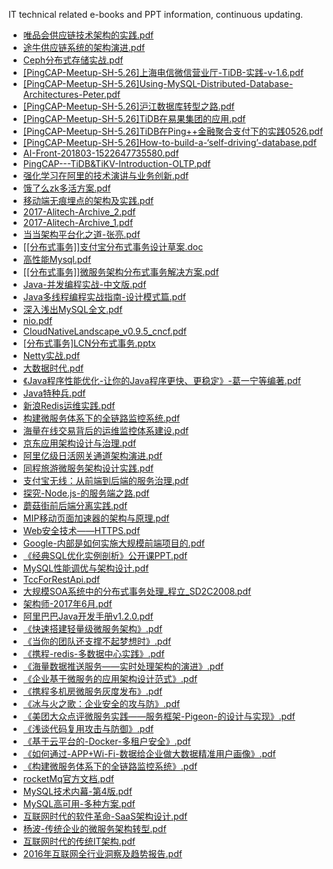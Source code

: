 IT technical related e-books and PPT information, continuous updating.

* [唯品会供应链技术架构的实践.pdf](doc/唯品会供应链技术架构的实践.pdf)
* [途牛供应链系统的架构演进.pdf](doc/途牛供应链系统的架构演进.pdf)
* [Ceph分布式存储实战.pdf](doc/Ceph分布式存储实战.pdf)
* [[PingCAP-Meetup-SH-5.26]上海电信微信营业厅-TiDB-实践-v-1.6.pdf](doc/[PingCAP-Meetup-SH-5.26]上海电信微信营业厅-TiDB-实践-v-1.6.pdf)
* [[PingCAP-Meetup-SH-5.26]Using-MySQL-Distributed-Database-Architectures-Peter.pdf](doc/[PingCAP-Meetup-SH-5.26]Using-MySQL-Distributed-Database-Architectures-Peter.pdf)
* [[PingCAP-Meetup-SH-5.26]沪江数据库转型之路.pdf](doc/[PingCAP-Meetup-SH-5.26]沪江数据库转型之路.pdf)
* [[PingCAP-Meetup-SH-5.26]TiDB在易果集团的应用.pdf](doc/[PingCAP-Meetup-SH-5.26]TiDB在易果集团的应用.pdf)
* [[PingCAP-Meetup-SH-5.26]TiDB在Ping++金融聚合支付下的实践0526.pdf](doc/[PingCAP-Meetup-SH-5.26]TiDB在Ping++金融聚合支付下的实践0526.pdf)
* [[PingCAP-Meetup-SH-5.26]How-to-build-a-‘self-driving’-database.pdf](doc/[PingCAP-Meetup-SH-5.26]How-to-build-a-‘self-driving’-database.pdf)
* [AI-Front-201803-1522647735580.pdf](doc/AI-Front-201803-1522647735580.pdf)
* [PingCAP---TiDB&TiKV-Introduction-OLTP.pdf](doc/PingCAP---TiDB&TiKV-Introduction-OLTP.pdf)
* [强化学习在阿里的技术演讲与业务创新.pdf](doc/强化学习在阿里的技术演讲与业务创新.pdf)
* [饿了么zk多活方案.pdf](doc/饿了么zk多活方案.pdf)
* [移动端无痕埋点的架构及实践.pdf](doc/移动端无痕埋点的架构及实践.pdf)
* [2017-Alitech-Archive_2.pdf](doc/2017-Alitech-Archive_2.pdf)
* [2017-Alitech-Archive_1.pdf](doc/2017-Alitech-Archive_1.pdf)
* [当当架构平台化之道-张亮.pdf](doc/当当架构平台化之道-张亮.pdf)
* [[[分布式事务]]支付宝分布式事务设计草案.doc](doc/[[分布式事务]]支付宝分布式事务设计草案.doc)
* [高性能Mysql.pdf](doc/高性能Mysql.pdf)
* [[[分布式事务]]微服务架构分布式事务解决方案.pdf](doc/[[分布式事务]]微服务架构分布式事务解决方案.pdf)
* [Java-并发编程实战-中文版.pdf](doc/Java-并发编程实战-中文版.pdf)
* [Java多线程编程实战指南-设计模式篇.pdf](doc/Java多线程编程实战指南-设计模式篇.pdf)
* [深入浅出MySQL全文.pdf](doc/深入浅出MySQL全文.pdf)
* [nio.pdf](doc/nio.pdf)
* [CloudNativeLandscape_v0.9.5_cncf.pdf](doc/CloudNativeLandscape_v0.9.5_cncf.pdf)
* [[分布式事务]LCN分布式事务.pptx](doc/[分布式事务]LCN分布式事务.pptx)
* [Netty实战.pdf](doc/Netty实战.pdf)
* [大数据时代.pdf](doc/大数据时代.pdf)
* [《Java程序性能优化-让你的Java程序更快、更稳定》-葛一宁等编著.pdf](doc/《Java程序性能优化-让你的Java程序更快、更稳定》-葛一宁等编著.pdf)
* [Java特种兵.pdf](doc/Java特种兵.pdf)
* [新浪Redis运维实践.pdf](doc/新浪Redis运维实践.pdf)
* [构建微服务体系下的全链路监控系统.pdf](doc/构建微服务体系下的全链路监控系统.pdf)
* [海量在线交易背后的运维监控体系建设.pdf](doc/海量在线交易背后的运维监控体系建设.pdf)
* [京东应用架构设计与治理.pdf](doc/京东应用架构设计与治理.pdf)
* [阿里亿级日活网关通道架构演进.pdf](doc/阿里亿级日活网关通道架构演进.pdf)
* [同程旅游微服务架构设计实践.pdf](doc/同程旅游微服务架构设计实践.pdf)
* [支付宝无线：从前端到后端的服务治理.pdf](doc/支付宝无线：从前端到后端的服务治理.pdf)
* [探究-Node.js-的服务端之路.pdf](doc/探究-Node.js-的服务端之路.pdf)
* [蘑菇街前后端分离实践.pdf](doc/蘑菇街前后端分离实践.pdf)
* [MIP移动页面加速器的架构与原理.pdf](doc/MIP移动页面加速器的架构与原理.pdf)
* [Web安全技术——HTTPS.pdf](doc/Web安全技术——HTTPS.pdf)
* [Google-内部是如何实施大规模前端项目的.pdf](doc/Google-内部是如何实施大规模前端项目的.pdf)
* [《经典SQL优化实例剖析》公开课PPT.pdf](doc/《经典SQL优化实例剖析》公开课PPT.pdf)
* [MySQL性能调优与架构设计.pdf](doc/MySQL性能调优与架构设计.pdf)
* [TccForRestApi.pdf](doc/TccForRestApi.pdf)
* [大规模SOA系统中的分布式事务处理_程立_SD2C2008.pdf](doc/大规模SOA系统中的分布式事务处理_程立_SD2C2008.pdf)
* [架构师-2017年6月.pdf](doc/架构师-2017年6月.pdf)
* [阿里巴巴Java开发手册v1.2.0.pdf](doc/阿里巴巴Java开发手册v1.2.0.pdf)
* [《快速搭建轻量级微服务架构》.pdf](doc/《快速搭建轻量级微服务架构》.pdf)
* [《当你的团队还支撑不起梦想时》.pdf](doc/《当你的团队还支撑不起梦想时》.pdf)
* [《携程-redis-多数据中心实践》.pdf](doc/《携程-redis-多数据中心实践》.pdf)
* [《海量数据推送服务——实时处理架构的演进》.pdf](doc/《海量数据推送服务——实时处理架构的演进》.pdf)
* [《企业基于微服务的应用架构设计范式》.pdf](doc/《企业基于微服务的应用架构设计范式》.pdf)
* [《携程多机房微服务灰度发布》.pdf](doc/《携程多机房微服务灰度发布》.pdf)
* [《冰与火之歌：企业安全的攻与防》.pdf](doc/《冰与火之歌：企业安全的攻与防》.pdf)
* [《美团大众点评微服务实践——服务框架-Pigeon-的设计与实现》.pdf](doc/《美团大众点评微服务实践——服务框架-Pigeon-的设计与实现》.pdf)
* [《浅谈代码复用攻击与防御》.pdf](doc/《浅谈代码复用攻击与防御》.pdf)
* [《基于云平台的-Docker-多租户安全》.pdf](doc/《基于云平台的-Docker-多租户安全》.pdf)
* [《如何通过-APP+Wi-Fi-数据给企业做大数据精准用户画像》.pdf](doc/《如何通过-APP+Wi-Fi-数据给企业做大数据精准用户画像》.pdf)
* [《构建微服务体系下的全链路监控系统》.pdf](doc/《构建微服务体系下的全链路监控系统》.pdf)
* [rocketMq官方文档.pdf](doc/rocketMq官方文档.pdf)
* [MySQL技术内幕-第4版.pdf](doc/MySQL技术内幕-第4版.pdf)
* [MySQL高可用-多种方案.pdf](doc/MySQL高可用-多种方案.pdf)
* [互联网时代的软件革命-SaaS架构设计.pdf](doc/互联网时代的软件革命-SaaS架构设计.pdf)
* [杨波-传统企业的微服务架构转型.pdf](doc/杨波-传统企业的微服务架构转型.pdf)
* [互联网时代的传统IT架构.pdf](doc/互联网时代的传统IT架构.pdf)
* [2016年互联网全行业洞察及趋势报告.pdf](doc/2016年互联网全行业洞察及趋势报告.pdf)
